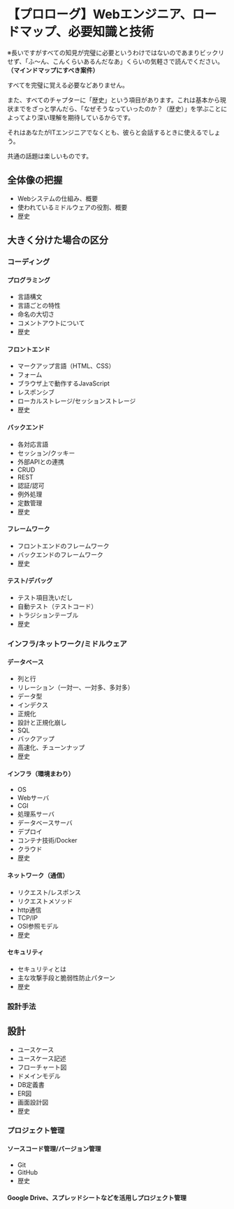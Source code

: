 
# 【プロローグ】Webエンジニア、ロードマップ、必要知識と技術

※長いですがすべての知見が完璧に必要というわけではないのであまりビックリせず、「ふ～ん、こんくらいあるんだなあ」くらいの気軽さで読んでください。**（マインドマップにすべき案件）**

すべてを完璧に覚える必要などありません。

また、すべてのチャプターに「歴史」という項目があります。これは基本から現状までをざっと学んだら、「なぜそうなっていったのか？（歴史）」を学ぶことによってより深い理解を期待しているからです。

それはあなたがITエンジニアでなくとも、彼らと会話するときに使えるでしょう。

共通の話題は楽しいものです。


## 全体像の把握

- Webシステムの仕組み、概要
- 使われているミドルウェアの役割、概要
- 歴史


## 大きく分けた場合の区分

### コーディング

#### プログラミング

- 言語構文
- 言語ごとの特性
- 命名の大切さ
- コメントアウトについて
- 歴史



#### フロントエンド

- マークアップ言語（HTML、CSS）
- フォーム
- ブラウザ上で動作するJavaScript
- レスポンシブ
- ローカルストレージ/セッションストレージ
- 歴史



#### バックエンド

- 各対応言語
- セッション/クッキー
- 外部APIとの連携
- CRUD
- REST
- 認証/認可
- 例外処理
- 定数管理
- 歴史


#### フレームワーク

- フロントエンドのフレームワーク
- バックエンドのフレームワーク
- 歴史


#### テスト/デバッグ

- テスト項目洗いだし
- 自動テスト（テストコード）
- トラジションテーブル
- 歴史

### インフラ/ネットワーク/ミドルウェア

#### データベース

- 列と行
- リレーション（一対一、一対多、多対多）
- データ型
- インデクス
- 正規化
- 設計と正規化崩し
- SQL
- バックアップ
- 高速化、チューンナップ
- 歴史

#### インフラ（環境まわり）

- OS
- Webサーバ
- CGI
- 処理系サーバ
- データベースサーバ
- デプロイ
- コンテナ技術/Docker
- クラウド
- 歴史



#### ネットワーク（通信）

- リクエスト/レスポンス
- リクエストメソッド
- http通信
- TCP/IP
- OSI参照モデル
- 歴史



#### セキュリティ

- セキュリティとは
- 主な攻撃手段と脆弱性防止パターン
- 歴史

### 設計手法

## 設計

- ユースケース
- ユースケース記述
- フローチャート図
- ドメインモデル
- DB定義書
- ER図
- 画面設計図
- 歴史

### プロジェクト管理

#### ソースコード管理/バージョン管理

- Git
- GitHub
- 歴史

#### Google Drive、スプレッドシートなどを活用しプロジェクト管理










